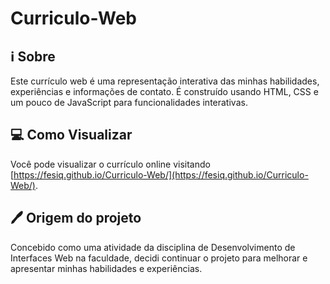 ﻿# Curriculo-Web

## ℹ Sobre

Este currículo web é uma representação interativa das minhas habilidades, experiências e informações de contato. É construído usando HTML, CSS e um pouco de JavaScript para funcionalidades interativas.

## 💻 Como Visualizar

Você pode visualizar o currículo online visitando [https://fesiq.github.io/Curriculo-Web/](https://fesiq.github.io/Curriculo-Web/).

## 🖊 Origem do projeto

Concebido como uma atividade da disciplina de Desenvolvimento de Interfaces Web na faculdade, decidi continuar o projeto para melhorar e apresentar minhas habilidades e experiências.
